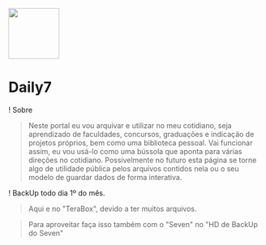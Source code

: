 <img src="https://github.com/MarcosAntony7/Daily7/blob/main/Recursos/Frameworks/Daily7/img/daily7-logo.png?raw=true" width="100px" height="100px"> <h1>Daily7</h1>

! Sobre </br>
  > Neste portal eu vou arquivar e utilizar no meu cotidiano, seja aprendizado de faculdades, concursos, graduações e indicação de projetos próprios, bem como uma biblioteca pessoal. Vai funcionar assim, eu vou usá-lo como uma bússola que aponta para várias direções no cotidiano. Possivelmente no futuro esta página se torne algo de utilidade pública pelos arquivos contidos nela ou o seu modelo de guardar dados de forma interativa.

! BackUp todo dia 1º do mês.

 > Aqui e no "TeraBox", devido a ter muitos arquivos.

 > Para aproveitar faça isso também com o "Seven" no "HD de BackUp do Seven"
